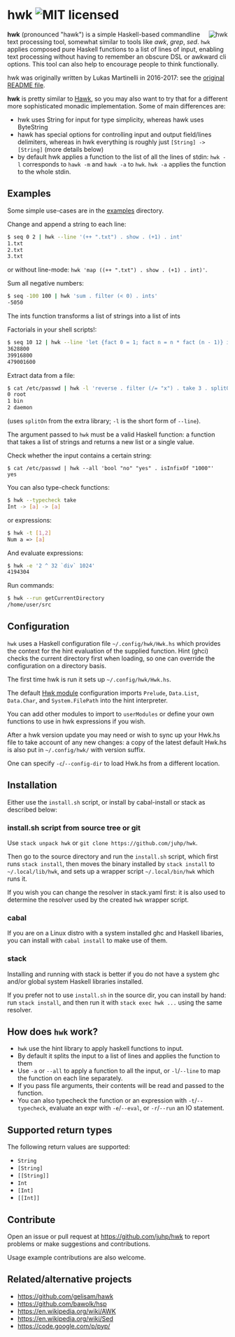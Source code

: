 # hwk ![MIT licensed](https://img.shields.io/badge/license-MIT-blue.svg)

<img align="right" alt="hwk" src="hwk.png" />

**hwk** (pronounced "hawk") is a simple Haskell-based commandline text processing tool, somewhat similar to tools like *awk*, *grep*, *sed*.
`hwk` applies composed pure Haskell functions to a list of lines of input, enabling text processing without having to remember an obscure DSL or awkward cli options. This tool can also help to encourage people to think functionally.

hwk was originally written by Lukas Martinelli in 2016-2017:
see the [original README file](README.md.orig).

**hwk** is pretty similar to [Hawk](https://github.com/gelisam/hawk),
so you may also want to try that for a different more sophisticated monadic
implementation. Some of main differences are:

- hwk uses String for input for type simplicity, whereas hawk uses ByteString
- hawk has special options for controlling input and output field/lines delimiters, whereas in hwk everything is roughly just `[String] -> [String]` (more details below)
- by default hwk applies a function to the list of all the lines of stdin: `hwk -l` corresponds to `hawk -m` and `hawk -a` to `hwk`. `hwk -a` applies the function to the whole stdin.

## Examples
Some simple use-cases are in the [examples](examples/) directory.

Change and append a string to each line:
```bash
$ seq 0 2 | hwk --line '(++ ".txt") . show . (+1) . int'
1.txt
2.txt
3.txt
```
or without line-mode: `hwk 'map ((++ ".txt") . show . (+1) . int)'`.

Sum all negative numbers:
```bash
$ seq -100 100 | hwk 'sum . filter (< 0) . ints'
-5050
```
The ints function transforms a list of strings into a list of ints

Factorials in your shell scripts!:
```bash
$ seq 10 12 | hwk --line 'let {fact 0 = 1; fact n = n * fact (n - 1)} in fact . int'
3628800
39916800
479001600
```

Extract data from a file:
```bash
$ cat /etc/passwd | hwk -l 'reverse . filter (/= "x") . take 3 . splitOn ":"' | head -3
0 root
1 bin
2 daemon
```
(uses `splitOn` from the extra library; `-l` is the short form of `--line`).

The argument passed to `hwk` must be a valid Haskell function: a function that takes a list of strings and returns a new list or a single value.

Check whether the input contains a certain string:
```
$ cat /etc/passwd | hwk --all 'bool "no" "yes" . isInfixOf "1000"'
yes
```

You can also type-check functions:
```bash
$ hwk --typecheck take
Int -> [a] -> [a]
```
or expressions:
```bash
$ hwk -t [1,2]
Num a => [a]
```

And evaluate expressions:
```bash
$ hwk -e '2 ^ 32 `div` 1024'
4194304
```

Run commands:
```bash
$ hwk --run getCurrentDirectory
/home/user/src
```

## Configuration
`hwk` uses a Haskell configuration file `~/.config/hwk/Hwk.hs` which provides the context for the hint evaluation of the supplied function. Hint (ghci) checks the current directory first when loading, so one can override the configuration on a directory basis.

The first time hwk is run it sets up `~/.config/hwk/Hwk.hs`.

The default [Hwk module](data/Hwk.hs) configuration imports
`Prelude`, `Data.List`, `Data.Char`, and `System.FilePath`
into the hint interpreter.

You can add other modules to import to `userModules` or
define your own functions to use in hwk expressions if you wish.

After a hwk version update you may need or wish to sync up your Hwk.hs file to take account of any new changes: a copy of the latest default Hwk.hs is also put in `~/.config/hwk/` with version suffix.

One can specify `-c`/`--config-dir` to load Hwk.hs from a different location.

## Installation
Either use the `install.sh` script, or install by cabal-install or stack
as described below:

### install.sh script from source tree or git
Use `stack unpack hwk` or `git clone https://github.com/juhp/hwk`.

Then go to the source directory and run the `install.sh` script, which first runs `stack install`, then moves the binary installed by `stack install` to `~/.local/lib/hwk`, and sets up a wrapper script `~/.local/bin/hwk` which runs it.

If you wish you can change the resolver in stack.yaml first: it is also used to determine the resolver used by the created `hwk` wrapper script.

### cabal
If you are on a Linux distro with a system installed ghc and Haskell libaries,
you can install with `cabal install` to make use of them.

### stack
Installing and running with stack is better if you do not have a system ghc
and/or global system Haskell libraries installed.

If you prefer not to use `install.sh` in the source dir,
you can install by hand: run `stack install`,
and then run it with `stack exec hwk ...` using the same resolver.

## How does `hwk` work?
- `hwk` use the hint library to apply haskell functions to input.
- By default it splits the input to a list of lines and applies the function to them
- Use `-a` or `--all` to apply a function to all the input,
  or `-l`/`--line` to map the function on each line separately.
- If you pass file arguments, their contents will be read and passed to the function.
- You can also typecheck the function or an expression with `-t`/`--typecheck`,
  evaluate an expr with `-e`/`--eval`, or `-r`/`--run` an IO statement.

## Supported return types

The following return values are supported:

- `String`
- `[String]`
- `[[String]]`
- `Int`
- `[Int]`
- `[[Int]]`

## Contribute

Open an issue or pull request at https://github.com/juhp/hwk
to report problems or make suggestions and contributions.

Usage example contributions are also welcome.

## Related/alternative projects
- https://github.com/gelisam/hawk
- https://github.com/bawolk/hsp
- https://en.wikipedia.org/wiki/AWK
- https://en.wikipedia.org/wiki/Sed
- https://code.google.com/p/pyp/
